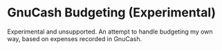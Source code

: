# GnuCash Budgeting (Experimental)

Experimental and unsupported. An attempt to handle budgeting my own way, based on expenses recorded in GnuCash.
